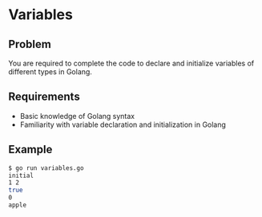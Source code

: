 # Variables

## Problem

You are required to complete the code to declare and initialize variables of different types in Golang.

## Requirements

- Basic knowledge of Golang syntax
- Familiarity with variable declaration and initialization in Golang

## Example

```sh
$ go run variables.go
initial
1 2
true
0
apple
```
